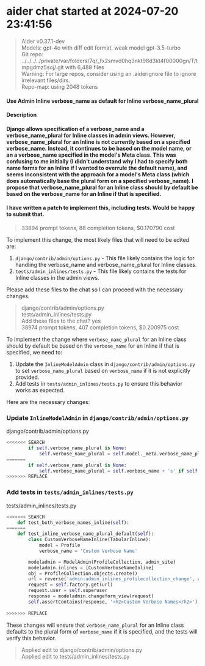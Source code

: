
# aider chat started at 2024-07-20 23:41:56

> Aider v0.37.1-dev  
> Models: gpt-4o with diff edit format, weak model gpt-3.5-turbo  
> Git repo: ../../../../private/var/folders/7q/_fx2smvd0hq3nkt98d3kt4f00000gn/T/tmpgdmz5soj/.git with 6,488 files  
> Warning: For large repos, consider using an .aiderignore file to ignore irrelevant files/dirs.  
> Repo-map: using 2048 tokens  

#### Use Admin Inline verbose_name as default for Inline verbose_name_plural  
#### Description  
#### 	  
#### Django allows specification of a verbose_name and a verbose_name_plural for Inline classes in admin views. However, verbose_name_plural for an Inline is not currently based on a specified verbose_name. Instead, it continues to be based on the model name, or an a verbose_name specified in the model's Meta class. This was confusing to me initially (I didn't understand why I had to specify both name forms for an Inline if I wanted to overrule the default name), and seems inconsistent with the approach for a model's Meta class (which does automatically base the plural form on a specified verbose_name). I propose that verbose_name_plural for an Inline class should by default be based on the verbose_name for an Inline if that is specified.  
#### I have written a patch to implement this, including tests. Would be happy to submit that.  
> 33894 prompt tokens, 88 completion tokens, $0.170790 cost  

To implement this change, the most likely files that will need to be edited are:

1. `django/contrib/admin/options.py` - This file likely contains the logic for handling the verbose_name and verbose_name_plural for Inline classes.
2. `tests/admin_inlines/tests.py` - This file likely contains the tests for Inline classes in the admin views.

Please add these files to the chat so I can proceed with the necessary changes.

> django/contrib/admin/options.py  
> tests/admin_inlines/tests.py  
> Add these files to the chat? yes  
> 38974 prompt tokens, 407 completion tokens, $0.200975 cost  

To implement the change where `verbose_name_plural` for an Inline class should by default be based on the `verbose_name` for an Inline if that is specified, we need to:

1. Update the `InlineModelAdmin` class in `django/contrib/admin/options.py` to set `verbose_name_plural` based on `verbose_name` if it is not explicitly provided.
2. Add tests in `tests/admin_inlines/tests.py` to ensure this behavior works as expected.

Here are the necessary changes:

### Update `InlineModelAdmin` in `django/contrib/admin/options.py`

django/contrib/admin/options.py
```python
<<<<<<< SEARCH
        if self.verbose_name_plural is None:
            self.verbose_name_plural = self.model._meta.verbose_name_plural
=======
        if self.verbose_name_plural is None:
            self.verbose_name_plural = self.verbose_name + 's' if self.verbose_name else self.model._meta.verbose_name_plural
>>>>>>> REPLACE
```

### Add tests in `tests/admin_inlines/tests.py`

tests/admin_inlines/tests.py
```python
<<<<<<< SEARCH
    def test_both_verbose_names_inline(self):
=======
    def test_inline_verbose_name_plural_default(self):
        class CustomVerboseNameInline(TabularInline):
            model = Profile
            verbose_name = 'Custom Verbose Name'

        modeladmin = ModelAdmin(ProfileCollection, admin_site)
        modeladmin.inlines = [CustomVerboseNameInline]
        obj = ProfileCollection.objects.create()
        url = reverse('admin:admin_inlines_profilecollection_change', args=(obj.pk,))
        request = self.factory.get(url)
        request.user = self.superuser
        response = modeladmin.changeform_view(request)
        self.assertContains(response, '<h2>Custom Verbose Names</h2>')
        
>>>>>>> REPLACE
```

These changes will ensure that `verbose_name_plural` for an Inline class defaults to the plural form of `verbose_name` if it is specified, and the tests will verify this behavior.

> Applied edit to django/contrib/admin/options.py  
> Applied edit to tests/admin_inlines/tests.py  
